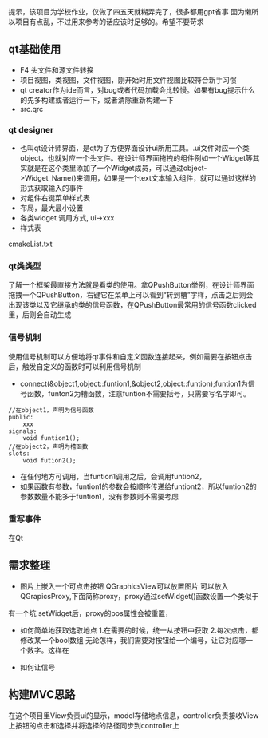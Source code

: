 提示，该项目为学校作业，仅做了四五天就糊弄完了，很多都用gpt省事
因为懒所以项目有点乱，不过用来参考的话应该时足够的。希望不要苛求

## qt基础使用
- F4 头文件和源文件转换
- 项目视图，类视图，文件视图，刚开始时用文件视图比较符合新手习惯
- qt creator作为ide而言，对bug或者代码加载会比较慢。如果有bug提示什么的先多构建或者运行一下，或者清除重新构建一下
- src.qrc

### qt designer
- 也叫qt设计师界面，是qt为了方便界面设计ui所用工具。.ui文件对应一个类object，也就对应一个头文件。在设计师界面拖拽的组件例如一个Widget等其实就是在这个类里添加了一个Widget成员，可以通过object->Widget_Name()来调用，如果是一个text文本输入组件，就可以通过这样的形式获取输入的事件
- 对组件右键菜单样式表
- 布局，最大最小设置
- 各类widget
调用方式, ui->xxx
- 样式表 

cmakeList.txt

### qt类类型
了解一个框架最直接方法就是看类的使用。拿QPushButton举例，在设计师界面拖拽一个QPushButton，右键它在菜单上可以看到“转到槽”字样，点击之后则会出现该类以及它继承的类的信号函数，在QPushButton最常用的信号函数clicked里，后则会自动生成

### 信号机制
使用信号机制可以方便地将qt事件和自定义函数连接起来，例如需要在按钮点击后，触发自定义的函数时可以利用信号机制
- connect(&object1,object::funtion1,&object2,object::funtion);funtion1为信号函数，funton2为槽函数，注意funtion不需要括号，只需要写名字即可。
```
//在object1，声明为信号函数
public:
    xxx
signals:
    void funtion1();
//在object2，声明为槽函数
slots:
    void fution2();
```
- 在任何地方可调用，当funtion1调用之后，会调用funtion2，
- 如果函数有参数，funtion1的参数会按顺序传递给funtiont2，所以funtion2的参数数量不能多于funtion1，没有参数则不需要考虑

### 重写事件
在Qt

## 需求整理

- 图片上嵌入一个可点击按钮
QGraphicsView可以放置图片
可以放入QGrapicsProxy,下面简称proxy，proxy通过setWidget()函数设置一个类似于

有一个坑
setWidget后，proxy的pos属性会被重置，

- 如何简单地获取选取地点
1.在需要的时候，统一从按钮中获取
2.每次点击，都修改某一个bool数组
无论怎样，我们需要对按钮给一个编号，让它对应哪一个数字。这样在

- 如何让信号

## 构建MVC思路
在这个项目里View负责ui的显示，model存储地点信息，controller负责接收View上按钮的点击和选择并将选择的路径同步到controller上

